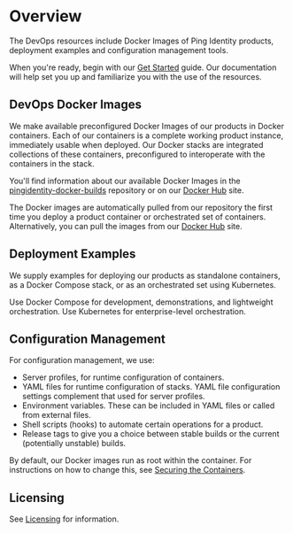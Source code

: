 # Overview

The DevOps resources include Docker Images of Ping Identity products, deployment examples and configuration management tools.

When you're ready, begin with our [Get Started](get-started/getStarted.md) guide. Our documentation will help set you up and familiarize you with the use of the resources.

## DevOps Docker Images

We make available preconfigured Docker Images of our products in Docker containers. Each of our containers is a complete working product instance, immediately usable when deployed. Our Docker stacks are integrated collections of these containers, preconfigured to interoperate with the containers in the stack.

You'll find information about our available Docker Images in the [pingidentity-docker-builds](https://github.com/pingidentity/pingidentity-docker-builds) repository or on our [Docker Hub](https://hub.docker.com/u/pingidentity/) site.

The Docker images are automatically pulled from our repository the first time you deploy a product container or orchestrated set of containers. Alternatively, you can pull the images from our [Docker Hub](https://hub.docker.com/u/pingidentity/) site.

## Deployment Examples

We supply examples for deploying our products as standalone containers, as a Docker Compose stack, or as an orchestrated set using Kubernetes.

Use Docker Compose for development, demonstrations, and lightweight orchestration. Use Kubernetes for enterprise-level orchestration.

## Configuration Management

For configuration management, we use:

- Server profiles, for runtime configuration of containers.
- YAML files for runtime configuration of stacks. YAML file configuration settings complement that used for server profiles.
- Environment variables. These can be included in YAML files or called from external files.
- Shell scripts (hooks) to automate certain operations for a product.
- Release tags to give you a choice between stable builds or the current (potentially unstable) builds.

By default, our Docker images run as root within the container. For instructions on how to change this, see [Securing the Containers](how-to/secureContainers.md).

## Licensing

See [Licensing](license.md) for information.
